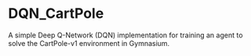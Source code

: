 # DQN_CartPole
A simple Deep Q-Network (DQN) implementation for training an agent to solve the CartPole-v1 environment in Gymnasium.
